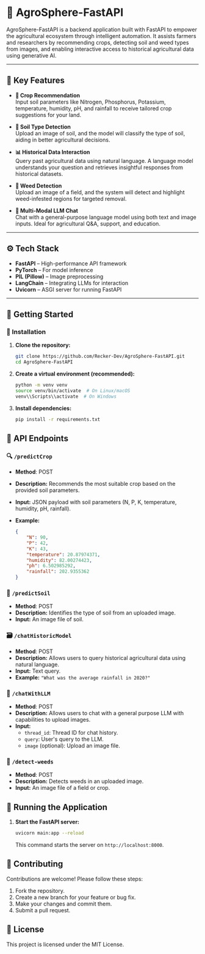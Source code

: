 # 🌾 AgroSphere-FastAPI

AgroSphere-FastAPI is a backend application built with FastAPI to empower the agricultural ecosystem through intelligent automation. It assists farmers and researchers by recommending crops, detecting soil and weed types from images, and enabling interactive access to historical agricultural data using generative AI.

---

## 🧠 Key Features

- **🌱 Crop Recommendation**  
  Input soil parameters like Nitrogen, Phosphorus, Potassium, temperature, humidity, pH, and rainfall to receive tailored crop suggestions for your land.

- **🧪 Soil Type Detection**  
  Upload an image of soil, and the model will classify the type of soil, aiding in better agricultural decisions.

- **📊 Historical Data Interaction**  
  Query past agricultural data using natural language. A language model understands your question and retrieves insightful responses from historical datasets.

- **🌿 Weed Detection**  
  Upload an image of a field, and the system will detect and highlight weed-infested regions for targeted removal.

- **💬 Multi-Modal LLM Chat**  
  Chat with a general-purpose language model using both text and image inputs. Ideal for agricultural Q&A, support, and education.

---

## ⚙️ Tech Stack

- **FastAPI** – High-performance API framework
- **PyTorch** – For model inference
- **PIL (Pillow)** – Image preprocessing
- **LangChain** – Integrating LLMs for interaction
- **Uvicorn** – ASGI server for running FastAPI

---

## 🚀 Getting Started

### 🔧 Installation

1.  **Clone the repository:**

    ```bash
    git clone https://github.com/Recker-Dev/AgroSphere-FastAPI.git
    cd AgroSphere-FastAPI
    ```

2.  **Create a virtual environment (recommended):**

    ```bash
    python -m venv venv
    source venv/bin/activate  # On Linux/macOS
    venv\\Scripts\\activate  # On Windows
    ```

3.  **Install dependencies:**

    ```bash
    pip install -r requirements.txt
    ```

## 📡 API Endpoints

### 🔍 `/predictCrop`

-   **Method**: POST
-   **Description:** Recommends the most suitable crop based on the provided soil parameters.
-   **Input:** JSON payload with soil parameters (N, P, K, temperature, humidity, pH, rainfall).
-   **Example:**

    ```json
    {
        "N": 90,
        "P": 42,
        "K": 43,
        "temperature": 20.87974371,
        "humidity": 82.00274423,
        "ph": 6.502985292,
        "rainfall": 202.9355362
    }
    ```

### 🧭 `/predictSoil`

-   **Method**: POST
-   **Description:** Identifies the type of soil from an uploaded image.
-   **Input:** An image file of soil.

### 🗃️ `/chatHistoricModel`

-   **Method**: POST
-   **Description:** Allows users to query historical agricultural data using natural language.
-   **Input:** Text query.
-   **Example:** `"What was the average rainfall in 2020?"`

### 🤖 `/chatWithLLM`

-   **Method**: POST
-   **Description:** Allows users to chat with a general purpose LLM with capabilities to upload images.
-   **Input:**
    -   `thread_id`: Thread ID for chat history.
    -   `query`: User's query to the LLM.
    -   `image` (optional): Upload an image file.

### 🌱 `/detect-weeds`

-   **Method**: POST
-   **Description:** Detects weeds in an uploaded image.
-   **Input:** An image file of a field or crop.

## 🧪 Running the Application

1.  **Start the FastAPI server:**

    ```bash
    uvicorn main:app --reload
    ```

    This command starts the server on `http://localhost:8000`.

## 🤝 Contributing

Contributions are welcome! Please follow these steps:

1.  Fork the repository.
2.  Create a new branch for your feature or bug fix.
3.  Make your changes and commit them.
4.  Submit a pull request.

## 📄 License

This project is licensed under the MIT License.
